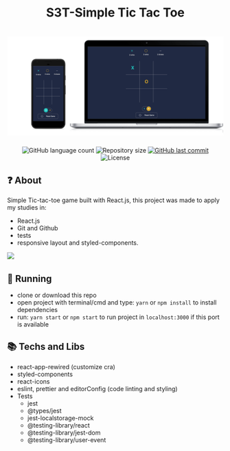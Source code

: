 <h1 align="center">
  S3T-Simple Tic Tac Toe
</h1>

<h1 align="center">
  <img alt="app demo" src="./docs/game.png">
</h1>

<p align="center">
  <img alt="GitHub language count" src="https://img.shields.io/github/languages/count/leon-carvalho/tic-tac-toe?color=%2304D361">

  <img alt="Repository size" src="https://img.shields.io/github/repo-size/leon-carvalho/tic-tac-toe">

  <a href="https://github.com/leon-carvalho/tic-tac-toe/commits/master">
    <img alt="GitHub last commit" src="https://img.shields.io/github/last-commit/leon-carvalho/tic-tac-toe">
  </a>

  <img alt="License" src="https://img.shields.io/badge/license-MIT-brightgreen">
</p>

## :question: About

Simple Tic-tac-toe game built with React.js, this project was made to apply my studies in:
- React.js
- Git and Github
- tests
- responsive layout and styled-components.


<a href="https://leon-carvalho.github.io/tic-tac-toe/"> 
  <img src="https://img.shields.io/badge/DEMO-online%20demo-%237159c1?style=for-the-badge&logo=appveyor"/>
</a>

## :running: Running

- clone or download this repo
- open project with terminal/cmd and type: `yarn` or `npm install` to install dependencies
- run: `yarn start` or `npm start` to run project in `localhost:3000` if this port is available

## :books: Techs and Libs

- react-app-rewired (customize cra)
- styled-components
- react-icons
- eslint, prettier and editorConfig (code linting and styling)
- Tests
  - jest
  - @types/jest
  - jest-localstorage-mock
  - @testing-library/react
  - @testing-library/jest-dom
  - @testing-library/user-event
